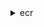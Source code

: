 <details>

<summary>
ecr
</summary>

- <details><summary>batch-check-layer-availability</summary>

  * --registry-id
  * --repository-name
  * --layer-digests
  * --cli-input-json
  * --cli-input-yaml
  * --generate-cli-skeleton


- <details><summary>batch-delete-image</summary>

  * --registry-id
  * --repository-name
  * --image-ids
  * --cli-input-json
  * --cli-input-yaml
  * --generate-cli-skeleton


- <details><summary>batch-get-image</summary>

  * --registry-id
  * --repository-name
  * --image-ids
  * --accepted-media-types
  * --cli-input-json
  * --cli-input-yaml
  * --generate-cli-skeleton


- <details><summary>complete-layer-upload</summary>

  * --registry-id
  * --repository-name
  * --upload-id
  * --layer-digests
  * --cli-input-json
  * --cli-input-yaml
  * --generate-cli-skeleton


- <details><summary>create-repository</summary>

  * --repository-name
  * --tags
  * --image-tag-mutability
  * --image-scanning-configuration
  * --encryption-configuration
  * --cli-input-json
  * --cli-input-yaml
  * --generate-cli-skeleton


- <details><summary>delete-lifecycle-policy</summary>

  * --registry-id
  * --repository-name
  * --cli-input-json
  * --cli-input-yaml
  * --generate-cli-skeleton


- <details><summary>delete-registry-policy</summary>

  * --cli-input-json
  * --cli-input-yaml
  * --generate-cli-skeleton


- <details><summary>delete-repository</summary>

  * --registry-id
  * --repository-name
  * --force
  * --no-force
  * --cli-input-json
  * --cli-input-yaml
  * --generate-cli-skeleton


- <details><summary>delete-repository-policy</summary>

  * --registry-id
  * --repository-name
  * --cli-input-json
  * --cli-input-yaml
  * --generate-cli-skeleton


- <details><summary>describe-images</summary>

  * --registry-id
  * --repository-name
  * --image-ids
  * --filter
  * --cli-input-json
  * --cli-input-yaml
  * --starting-token
  * --page-size
  * --max-items
  * --generate-cli-skeleton


- <details><summary>describe-image-scan-findings</summary>

  * --registry-id
  * --repository-name
  * --image-id
  * --cli-input-json
  * --cli-input-yaml
  * --starting-token
  * --page-size
  * --max-items
  * --generate-cli-skeleton


- <details><summary>describe-registry</summary>

  * --cli-input-json
  * --cli-input-yaml
  * --generate-cli-skeleton


- <details><summary>describe-repositories</summary>

  * --registry-id
  * --repository-names
  * --cli-input-json
  * --cli-input-yaml
  * --starting-token
  * --page-size
  * --max-items
  * --generate-cli-skeleton


- <details><summary>get-authorization-token</summary>

  * --registry-ids
  * --cli-input-json
  * --cli-input-yaml
  * --generate-cli-skeleton


- <details><summary>get-download-url-for-layer</summary>

  * --registry-id
  * --repository-name
  * --layer-digest
  * --cli-input-json
  * --cli-input-yaml
  * --generate-cli-skeleton


- <details><summary>get-lifecycle-policy</summary>

  * --registry-id
  * --repository-name
  * --cli-input-json
  * --cli-input-yaml
  * --generate-cli-skeleton


- <details><summary>get-lifecycle-policy-preview</summary>

  * --registry-id
  * --repository-name
  * --image-ids
  * --filter
  * --cli-input-json
  * --cli-input-yaml
  * --starting-token
  * --page-size
  * --max-items
  * --generate-cli-skeleton


- <details><summary>get-login-password</summary>

  * 


- <details><summary>get-registry-policy</summary>

  * --cli-input-json
  * --cli-input-yaml
  * --generate-cli-skeleton


- <details><summary>get-repository-policy</summary>

  * --registry-id
  * --repository-name
  * --cli-input-json
  * --cli-input-yaml
  * --generate-cli-skeleton


- <details><summary>help</summary>

  * 


- <details><summary>initiate-layer-upload</summary>

  * --registry-id
  * --repository-name
  * --cli-input-json
  * --cli-input-yaml
  * --generate-cli-skeleton


- <details><summary>list-images</summary>

  * --registry-id
  * --repository-name
  * --filter
  * --cli-input-json
  * --cli-input-yaml
  * --starting-token
  * --page-size
  * --max-items
  * --generate-cli-skeleton


- <details><summary>list-tags-for-resource</summary>

  * --resource-arn
  * --cli-input-json
  * --cli-input-yaml
  * --generate-cli-skeleton


- <details><summary>put-image</summary>

  * --registry-id
  * --repository-name
  * --image-manifest
  * --image-manifest-media-type
  * --image-tag
  * --image-digest
  * --cli-input-json
  * --cli-input-yaml
  * --generate-cli-skeleton


- <details><summary>put-image-scanning-configuration</summary>

  * --registry-id
  * --repository-name
  * --image-scanning-configuration
  * --cli-input-json
  * --cli-input-yaml
  * --generate-cli-skeleton


- <details><summary>put-image-tag-mutability</summary>

  * --registry-id
  * --repository-name
  * --image-tag-mutability
  * --cli-input-json
  * --cli-input-yaml
  * --generate-cli-skeleton


- <details><summary>put-lifecycle-policy</summary>

  * --registry-id
  * --repository-name
  * --lifecycle-policy-text
  * --cli-input-json
  * --cli-input-yaml
  * --generate-cli-skeleton


- <details><summary>put-registry-policy</summary>

  * --policy-text
  * --cli-input-json
  * --cli-input-yaml
  * --generate-cli-skeleton


- <details><summary>put-replication-configuration</summary>

  * --replication-configuration
  * --cli-input-json
  * --cli-input-yaml
  * --generate-cli-skeleton


- <details><summary>set-repository-policy</summary>

  * --registry-id
  * --repository-name
  * --policy-text
  * --force
  * --no-force
  * --cli-input-json
  * --cli-input-yaml
  * --generate-cli-skeleton


- <details><summary>start-image-scan</summary>

  * --registry-id
  * --repository-name
  * --image-id
  * --cli-input-json
  * --cli-input-yaml
  * --generate-cli-skeleton


- <details><summary>start-lifecycle-policy-preview</summary>

  * --registry-id
  * --repository-name
  * --lifecycle-policy-text
  * --cli-input-json
  * --cli-input-yaml
  * --generate-cli-skeleton


- <details><summary>tag-resource</summary>

  * --resource-arn
  * --tags
  * --cli-input-json
  * --cli-input-yaml
  * --generate-cli-skeleton


- <details><summary>untag-resource</summary>

  * --resource-arn
  * --tag-keys
  * --cli-input-json
  * --cli-input-yaml
  * --generate-cli-skeleton


- <details><summary>upload-layer-part</summary>

  * --registry-id
  * --repository-name
  * --upload-id
  * --part-first-byte
  * --part-last-byte
  * --layer-part-blob
  * --cli-input-json
  * --cli-input-yaml
  * --generate-cli-skeleton


- <details><summary>wait</summary>

  * 


</details>

